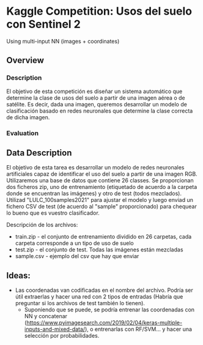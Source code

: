 # Kaggle Competition: Usos del suelo con Sentinel 2

Using multi-input NN (images + coordinates)

## Overview
### Description
El objetivo de esta competición es diseñar un sistema automático que determine la clase de usos del suelo a partir de una imagen aérea o de satélite. Es decir, dada una imagen, queremos desarrollar un modelo de clasificación basado en redes neuronales que determine la clase correcta de dicha imagen.

### Evaluation

## Data Description
El objetivo de esta tarea es desarrollar un modelo de redes neuronales artificiales capaz de identificar el uso del suelo a partir de una imagen RGB. Utilizaremos una base de datos que contiene 26 classes. Se proporcionan dos ficheros zip, uno de entrenamiento (etiquetado de acuerdo a la carpeta donde se encuentran las imágenes) y otro de test (todos mezclados). Utilizad "LULC_100samples2021" para ajustar el modelo y luego enviad un fichero CSV de test (de acuerdo al "sample" proporcionado) para chequear lo bueno que es vuestro clasificador. 

Descripción de los archivos:
- train.zip - el conjunto de entrenamiento dividido en 26 carpetas, cada carpeta corresponde a un tipo de uso de suelo 
- test.zip - el conjunto de test. Todas las imágenes están mezcladas 
- sample.csv - ejemplo del csv que hay que enviar

## Ideas:
- Las coordenadas van codificadas en el nombre del archivo. Podría ser útil extraerlas y hacer una red con 2 tipos de entradas (Habría que preguntar si los archivos de test también lo tienen).
  - Suponiendo que se puede, se podría entrenar las coordenadas con NN y concatenar (https://www.pyimagesearch.com/2019/02/04/keras-multiple-inputs-and-mixed-data/), o entrenarlas con RF/SVM... y hacer una selección por probabilidades.

